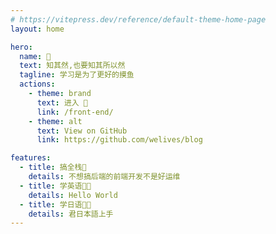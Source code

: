 ```yaml
---
# https://vitepress.dev/reference/default-theme-home-page
layout: home

hero:
  name: 🍳
  text: 知其然,也要知其所以然
  tagline: 学习是为了更好的摸鱼
  actions:
    - theme: brand
      text: 进入 🚀
      link: /front-end/
    - theme: alt
      text: View on GitHub
      link: https://github.com/welives/blog

features:
  - title: 搞全栈💪
    details: 不想搞后端的前端开发不是好运维
  - title: 学英语🐱‍👓
    details: Hello World
  - title: 学日语🐱‍👤
    details: 君日本語上手
---
```

